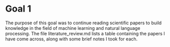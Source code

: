 # Goal 1
The purpose of this goal was to continue reading scientific papers to build knowledge in the field of machine learning and natural language processing. The file literature_review.md lists a table containing the papers I have come across, along with some brief notes I took for each.
